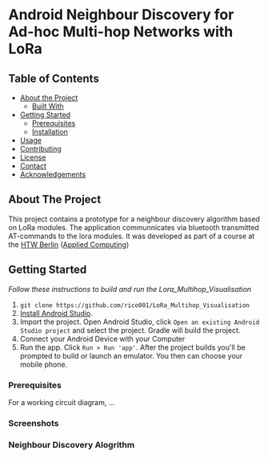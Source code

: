 # Android Neighbour Discovery for Ad-hoc Multi-hop Networks with LoRa

## Table of Contents

* [About the Project](#about-the-project)
  * [Built With](#built-with)
* [Getting Started](#getting-started)
  * [Prerequisites](#prerequisites)
  * [Installation](#installation)
* [Usage](#usage)
* [Contributing](#contributing)
* [License](#license)
* [Contact](#contact)
* [Acknowledgements](#acknowledgements)


## About The Project
This project contains a prototype for a neighbour discovery algorithm based on LoRa modules.
The application communnicates via bluetooth transmitted AT-commands to the lora modules.
It was developed as part of a course at the [HTW Berlin](https://www.htw-berlin.de/) ([Applied Computing](https://ai-bachelor.htw-berlin.de/))

## Getting Started
*Follow these instructions to build and run the Lora_Multihop_Visualisation*
1. ```git clone https://github.com/rico001/LoRa_Multihop_Visualisation```
3. [Install Android Studio](https://developer.android.com/sdk/index.html).
4. Import the project. Open Android Studio, click `Open an existing Android
   Studio project` and select the project. Gradle will build the project.
5. Connect your Android Device with your Computer
6. Run the app. Click `Run > Run 'app'`. After the project builds you'll be
   prompted to build or launch an emulator. You then can choose your mobile phone. 

### Prerequisites
For a working circuit diagram, ...

### Screenshots

### Neighbour Discovery Alogrithm

